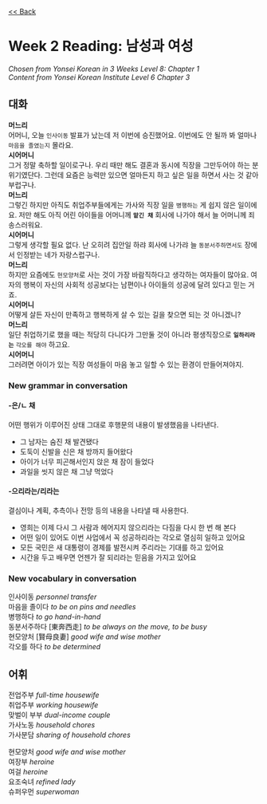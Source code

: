 [<< Back](index.md)

# Week 2 Reading: 남성과 여성
*Chosen from Yonsei Korean in 3 Weeks Level 8: Chapter 1*  
*Content from Yonsei Korean Institute Level 6 Chapter 3*

## 대화
**머느리**  
어머니, 오늘 `인사이동` 발표가 났는데 저 이번에 승진했어요. 이번에도 안 될까 봐 얼마나 `마음을 졸였는지` 몰라요.  
**시어머니**  
그거 정말 축하할 일이로구나. 우리 때만 해도 결혼과 동시에 직장을 그만두어야 하는 분위기였단다. 그런데 요즘은 능력만 있으면 얼마든지 하고 싶은 일을 하면서 사는 것 같아 부럽구나.  
**머느리**  
그렇긴 하지만 아직도 취업주부들에게는 가사와 직장 일을 `병행하는` 게 쉽지 않은 일이에요. 저만 해도 아직 어린 아이들을 어머니께 **`맡긴 채`** 회사에 나가야 해서 늘 어머니께 죄송스러워요.   
**시어머니**  
그렇게 생각할 필요 없다. 난 오히려 집안일 하랴 회사에 나가랴 늘 `동분서주하면서도` 장에서 인정받는 네가 자랑스럽구나.  
**머느리**  
하지만 요즘에도 `현모양처`로 사는 것이 가장 바람직하다고 생각하는 여자들이 많아요. 여자의 행복이 자신의 사회적 성공보다는 남편이나 아이들의 성공에 달려 있다고 믿는 거죠.  
**시어머니**  
어떻게 살든 자신이 만족하고 행복하게 살 수 있는 길을 찾으면 되는 것 아니겠니?  
**머느리**  
일단 취업하기로 했을 때는 적당히 다니다가 그만둘 것이 아니라 평생직장으로 **`일하리라는`** `각오를 해야` 하고요.  
**시어머니**  
그러려면 아이가 있는 직장 여성들이 마음 놓고 일할 수 있는 환경이 만들어져야지.  

### New grammar in conversation
#### -은/ㄴ 채
어떤 행위가 이루어진 상태 그대로 후행문의 내용이 발생했음을 나타낸다.
- 그 남자는 숨진 채 발견됐다
- 도둑이 신발을 신은 채 방까지 들어왔다
- 아이가 너무 피곤해서인지 앉은 채 잠이 들었다
- 과일을 씻지 않은 채 그냥 먹었다

#### -으리라는/리라는
결심이나 계획, 추측이나 전망 등의 내용을 나타낼 때 사용한다.
- 영희는 이제 다시 그 사람과 헤어지지 않으리라는 다짐을 다시 한 번 해 본다
- 어떤 일이 있어도 이번 사업에서 꼭 성공하리라는 각오로 열심히 일하고 있어요
- 모든 국민은 새 대통령이 경제를 발전시켜 주리라는 기대를 하고 있어요
- 시간을 두고 배우면 언젠가 잘 되리라는 믿음을 가지고 있어요

### New vocabulary in conversation
인사이동 *personnel transfer*  
마음을 졸이다 *to be on pins and needles*  
병행하다 *to go hand-in-hand*   
동분서주하다 [東奔西走] *to be always on the move, to be busy*  
현모양처 [賢母良妻] *good wife and wise mother*  
각오를 하다 *to be determined*  


## 어휘
전업주부 *full-time housewife*  
취업주부 *working housewife*  
맞벌이 부부 *dual-income couple*  
가사노동 *household chores*  
가사분담 *sharing of household chores*  

현모양처 *good wife and wise mother*  
여장부 *heroine*  
여걸 *heroine*  
요조숙녀 *refined lady*  
슈퍼우먼 *superwoman*  
